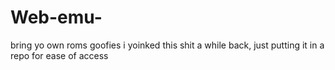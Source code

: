 # Web-emu-
bring yo own roms goofies
i yoinked this shit a while back, just putting it in a repo for ease of access

